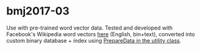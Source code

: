 # bmj2017-03

Use with pre-trained word vector data. Tested and developed with Facebook's Wikipedia word vectors [here](https://github.com/facebookresearch/fastText/blob/master/docs/pretrained-vectors.md) (English, bin+text), converted into custom binary database + index using [PrepareData in the utility class](https://github.com/ilexp/bmj2017-03/blob/master/Game/DialogPrototype/VectorData/VectorUtility.cs).
